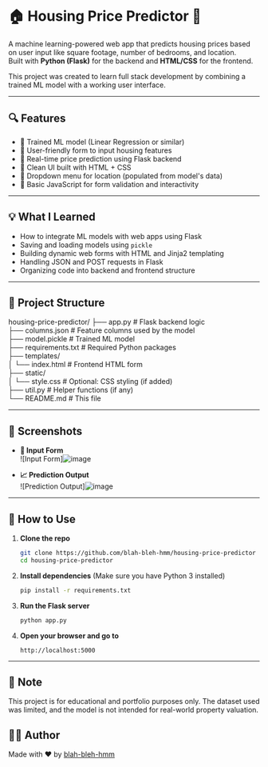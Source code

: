 # 🏠 Housing Price Predictor 🔢

A machine learning-powered web app that predicts housing prices based on user input like square footage, number of bedrooms, and location.  
Built with **Python (Flask)** for the backend and **HTML/CSS** for the frontend.

This project was created to learn full stack development by combining a trained ML model with a working user interface.

---

## 🔍 Features

- 🔸 Trained ML model (Linear Regression or similar)
- 🔸 User-friendly form to input housing features
- 🔸 Real-time price prediction using Flask backend
- 🔸 Clean UI built with HTML + CSS
- 🔸 Dropdown menu for location (populated from model's data)
- 🔸 Basic JavaScript for form validation and interactivity

---

## 💡 What I Learned

- How to integrate ML models with web apps using Flask
- Saving and loading models using `pickle`
- Building dynamic web forms with HTML and Jinja2 templating
- Handling JSON and POST requests in Flask
- Organizing code into backend and frontend structure

---

## 📁 Project Structure

housing-price-predictor/
├── app.py # Flask backend logic <br>
├── columns.json # Feature columns used by the model <br>
├── model.pickle # Trained ML model <br>
├── requirements.txt # Required Python packages <br>
├── templates/ <br>
│ └── index.html # Frontend HTML form <br>
├── static/ <br>
│ └── style.css # Optional: CSS styling (if added) <br>
├── util.py # Helper functions (if any) <br>
└── README.md # This file <br>

---

## 📸 Screenshots


- **🏡 Input Form**  
  ![Input Form]![image](https://github.com/user-attachments/assets/1a8c9e49-7a6e-4e25-9d51-0b7828201d6f)



- **📈 Prediction Output**  
  ![Prediction Output]![image](https://github.com/user-attachments/assets/5137cd10-f834-4c15-8734-7a2364fceab5)


---

## 🚀 How to Use

1. **Clone the repo**  
   ```bash
   git clone https://github.com/blah-bleh-hmm/housing-price-predictor
   cd housing-price-predictor
   ```
   
2. **Install dependencies**
   (Make sure you have Python 3 installed)
   ```bash
   pip install -r requirements.txt
   ```
3. **Run the Flask server**
   ```bash
   python app.py
   ```
4. **Open your browser and go to**
   ```
   http://localhost:5000
   ```

---

## 📌 Note
This project is for educational and portfolio purposes only.
The dataset used was limited, and the model is not intended for real-world property valuation.

## 👩‍💻 Author

Made with ❤️ by [blah-bleh-hmm](https://github.com/blah-bleh-hmm)






